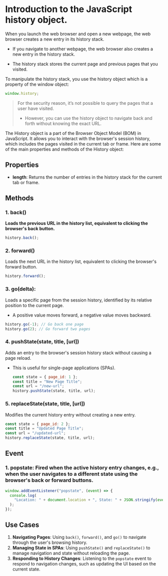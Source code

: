 # Introduction to the JavaScript history object.

When you launch the web browser and open a new webpage, the web browser creates a new entry in its history stack.

- If you navigate to another webpage, the web browser also creates a new entry in the history stack.

- The history stack stores the current page and previous pages that you visited.

To manipulate the history stack, you use the history object which is a property of the window object:

```js
window.history;
```

> For the security reason, it’s not possible to query the pages that a user have visited.
>
> - However, you can use the history object to navigate back and forth without knowing the exact URL.

The History object is a part of the Browser Object Model (BOM) in JavaScript. It allows you to interact with the browser's session history, which includes the pages visited in the current tab or frame. Here are some of the main properties and methods of the History object:

## Properties

- **length**: Returns the number of entries in the history stack for the current tab or frame.

## Methods

### 1. **back()**

**Loads the previous URL in the history list, equivalent to clicking the browser's back button.**

```javascript
history.back();
```

### 2. **forward()**

Loads the next URL in the history list, equivalent to clicking the browser's forward button.

```javascript
history.forward();
```

### 3. **go(delta)**:

Loads a specific page from the session history, identified by its relative position to the current page.

- A positive value moves forward, a negative value moves backward.

```javascript
history.go(-1); // Go back one page
history.go(2); // Go forward two pages
```

### 4. **pushState(state, title, [url])**

Adds an entry to the browser's session history stack without causing a page reload.

- This is useful for single-page applications (SPAs).

  ```javascript
  const state = { page_id: 1 };
  const title = "New Page Title";
  const url = "/new-url";
  history.pushState(state, title, url);
  ```

### 5. **replaceState(state, title, [url])**

Modifies the current history entry without creating a new entry.

```javascript
const state = { page_id: 2 };
const title = "Updated Page Title";
const url = "/updated-url";
history.replaceState(state, title, url);
```

## Event

### 1. **popstate**: Fired when the active history entry changes, e.g., when the user navigates to a different state using the browser's back or forward buttons.

```javascript
window.addEventListener("popstate", (event) => {
  console.log(
    "Location: " + document.location + ", State: " + JSON.stringify(event.state)
  );
});
```

## Use Cases

1. **Navigating Pages**: Using `back()`, `forward()`, and `go()` to navigate through the user's browsing history.
2. **Managing State in SPAs**: Using `pushState()` and `replaceState()` to manage navigation and state without reloading the page.
3. **Responding to History Changes**: Listening to the `popstate` event to respond to navigation changes, such as updating the UI based on the current state.
